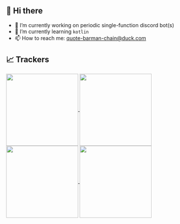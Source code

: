 ## 👋 Hi there 

- 🔭 I’m currently working on periodic single-function discord bot(s)
- 🌱 I’m currently learning `kotlin`
- 📫 How to reach me: quote-barman-chain@duck.com

## 📈 Trackers

<!-- dark mode -->

<a href="https://github.com/anuraghazra/github-readme-stats#gh-dark-mode-only">
  <img height=195 align="center" src="https://github-readme-stats.vercel.app/api?username=wi11-holdsworth&show_icons=true&theme=tokyonight#gh-dark-mode-only" />
</a>
<a href="https://github.com/anuraghazra/github-readme-stats#gh-dark-mode-only">
  <img height=195 align="center" src="https://github-readme-stats.vercel.app/api/top-langs/?username=wi11-holdsworth&layout=compact&theme=tokyonight#gh-dark-mode-only" />
</a>

<!-- light mode -->

<a href="https://github.com/anuraghazra/github-readme-stats#gh-light-mode-only">
  <img height=195 align="center" src="https://github-readme-stats.vercel.app/api?username=wi11-holdsworth&show_icons=true&theme=light#gh-light-mode-only" />
</a>
<a href="https://github.com/anuraghazra/github-readme-stats#gh-light-mode-only">
  <img height=195 align="center" src="https://github-readme-stats.vercel.app/api/top-langs/?username=wi11-holdsworth&layout=compact&theme=light#gh-light-mode-only" />
</a>

<!--
## 🏆 Trophies

[![trophy](https://github-profile-trophy.vercel.app/?username=wi11-holdsworth&theme=tokyonight)](https://github.com/ryo-ma/github-profile-trophy#gh-dark-mode-only)

[![trophy](https://github-profile-trophy.vercel.app/?username=wi11-holdsworth)](https://github.com/ryo-ma/github-profile-trophy#gh-light-mode-only)
-->
